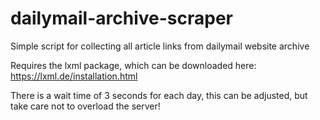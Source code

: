# dailymail-archive-scraper
Simple script for collecting all article links from dailymail website archive

Requires the lxml package, which can be downloaded here: https://lxml.de/installation.html

There is a wait time of 3 seconds for each day, this can be adjusted, but take care not to overload the server!
